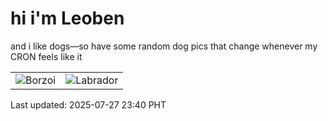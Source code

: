 # hi i'm Leoben

and i like dogs—so have some random dog pics that change whenever my CRON feels like it

|  |  |
|--------|----------|
| ![Borzoi](https://random-dog-vercel.vercel.app/api/random-borzoi?v=1753630811) | ![Labrador](https://random-dog-vercel.vercel.app/api/random-labrador?v=1753630811) |

Last updated: 2025-07-27 23:40 PHT
